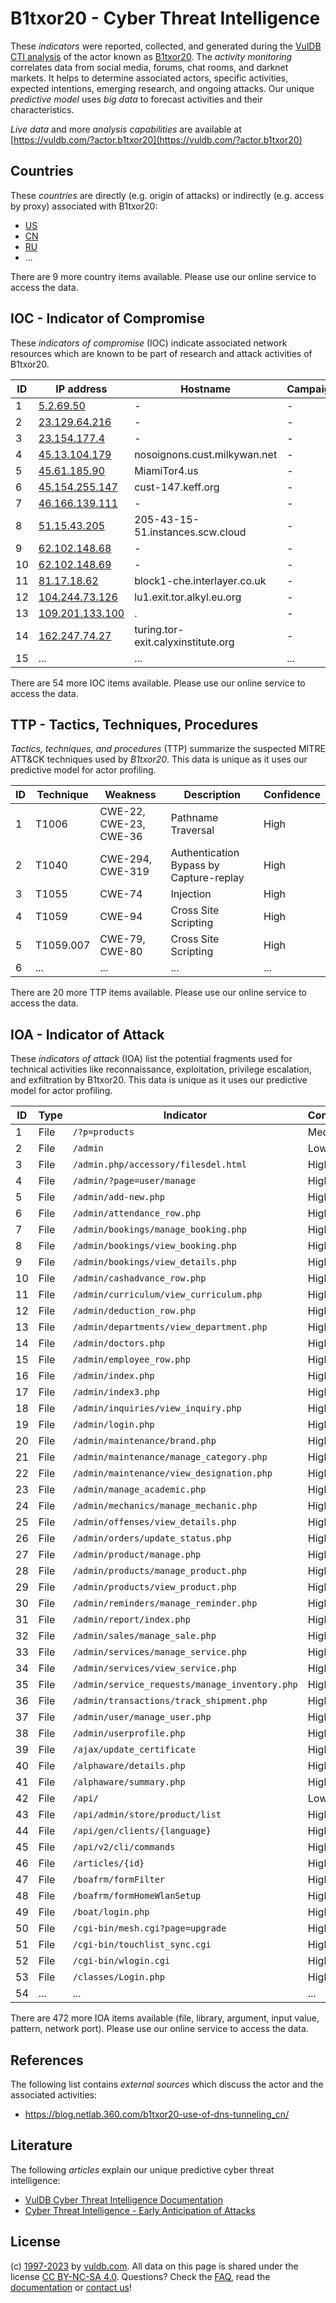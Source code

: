 # B1txor20 - Cyber Threat Intelligence

These _indicators_ were reported, collected, and generated during the [VulDB CTI analysis](https://vuldb.com/?kb.cti) of the actor known as [B1txor20](https://vuldb.com/?actor.b1txor20). The _activity monitoring_ correlates data from social media, forums, chat rooms, and darknet markets. It helps to determine associated actors, specific activities, expected intentions, emerging research, and ongoing attacks. Our unique _predictive model_ uses _big data_ to forecast activities and their characteristics.

_Live data_ and more _analysis capabilities_ are available at [https://vuldb.com/?actor.b1txor20](https://vuldb.com/?actor.b1txor20)

## Countries

These _countries_ are directly (e.g. origin of attacks) or indirectly (e.g. access by proxy) associated with B1txor20:

* [US](https://vuldb.com/?country.us)
* [CN](https://vuldb.com/?country.cn)
* [RU](https://vuldb.com/?country.ru)
* ...

There are 9 more country items available. Please use our online service to access the data.

## IOC - Indicator of Compromise

These _indicators of compromise_ (IOC) indicate associated network resources which are known to be part of research and attack activities of B1txor20.

ID | IP address | Hostname | Campaign | Confidence
-- | ---------- | -------- | -------- | ----------
1 | [5.2.69.50](https://vuldb.com/?ip.5.2.69.50) | - | - | High
2 | [23.129.64.216](https://vuldb.com/?ip.23.129.64.216) | - | - | High
3 | [23.154.177.4](https://vuldb.com/?ip.23.154.177.4) | - | - | High
4 | [45.13.104.179](https://vuldb.com/?ip.45.13.104.179) | nosoignons.cust.milkywan.net | - | High
5 | [45.61.185.90](https://vuldb.com/?ip.45.61.185.90) | MiamiTor4.us | - | High
6 | [45.154.255.147](https://vuldb.com/?ip.45.154.255.147) | cust-147.keff.org | - | High
7 | [46.166.139.111](https://vuldb.com/?ip.46.166.139.111) | - | - | High
8 | [51.15.43.205](https://vuldb.com/?ip.51.15.43.205) | 205-43-15-51.instances.scw.cloud | - | High
9 | [62.102.148.68](https://vuldb.com/?ip.62.102.148.68) | - | - | High
10 | [62.102.148.69](https://vuldb.com/?ip.62.102.148.69) | - | - | High
11 | [81.17.18.62](https://vuldb.com/?ip.81.17.18.62) | block1-che.interlayer.co.uk | - | High
12 | [104.244.73.126](https://vuldb.com/?ip.104.244.73.126) | lu1.exit.tor.alkyl.eu.org | - | High
13 | [109.201.133.100](https://vuldb.com/?ip.109.201.133.100) | . | - | High
14 | [162.247.74.27](https://vuldb.com/?ip.162.247.74.27) | turing.tor-exit.calyxinstitute.org | - | High
15 | ... | ... | ... | ...

There are 54 more IOC items available. Please use our online service to access the data.

## TTP - Tactics, Techniques, Procedures

_Tactics, techniques, and procedures_ (TTP) summarize the suspected MITRE ATT&CK techniques used by _B1txor20_. This data is unique as it uses our predictive model for actor profiling.

ID | Technique | Weakness | Description | Confidence
-- | --------- | -------- | ----------- | ----------
1 | T1006 | CWE-22, CWE-23, CWE-36 | Pathname Traversal | High
2 | T1040 | CWE-294, CWE-319 | Authentication Bypass by Capture-replay | High
3 | T1055 | CWE-74 | Injection | High
4 | T1059 | CWE-94 | Cross Site Scripting | High
5 | T1059.007 | CWE-79, CWE-80 | Cross Site Scripting | High
6 | ... | ... | ... | ...

There are 20 more TTP items available. Please use our online service to access the data.

## IOA - Indicator of Attack

These _indicators of attack_ (IOA) list the potential fragments used for technical activities like reconnaissance, exploitation, privilege escalation, and exfiltration by B1txor20. This data is unique as it uses our predictive model for actor profiling.

ID | Type | Indicator | Confidence
-- | ---- | --------- | ----------
1 | File | `/?p=products` | Medium
2 | File | `/admin` | Low
3 | File | `/admin.php/accessory/filesdel.html` | High
4 | File | `/admin/?page=user/manage` | High
5 | File | `/admin/add-new.php` | High
6 | File | `/admin/attendance_row.php` | High
7 | File | `/admin/bookings/manage_booking.php` | High
8 | File | `/admin/bookings/view_booking.php` | High
9 | File | `/admin/bookings/view_details.php` | High
10 | File | `/admin/cashadvance_row.php` | High
11 | File | `/admin/curriculum/view_curriculum.php` | High
12 | File | `/admin/deduction_row.php` | High
13 | File | `/admin/departments/view_department.php` | High
14 | File | `/admin/doctors.php` | High
15 | File | `/admin/employee_row.php` | High
16 | File | `/admin/index.php` | High
17 | File | `/admin/index3.php` | High
18 | File | `/admin/inquiries/view_inquiry.php` | High
19 | File | `/admin/login.php` | High
20 | File | `/admin/maintenance/brand.php` | High
21 | File | `/admin/maintenance/manage_category.php` | High
22 | File | `/admin/maintenance/view_designation.php` | High
23 | File | `/admin/manage_academic.php` | High
24 | File | `/admin/mechanics/manage_mechanic.php` | High
25 | File | `/admin/offenses/view_details.php` | High
26 | File | `/admin/orders/update_status.php` | High
27 | File | `/admin/product/manage.php` | High
28 | File | `/admin/products/manage_product.php` | High
29 | File | `/admin/products/view_product.php` | High
30 | File | `/admin/reminders/manage_reminder.php` | High
31 | File | `/admin/report/index.php` | High
32 | File | `/admin/sales/manage_sale.php` | High
33 | File | `/admin/services/manage_service.php` | High
34 | File | `/admin/services/view_service.php` | High
35 | File | `/admin/service_requests/manage_inventory.php` | High
36 | File | `/admin/transactions/track_shipment.php` | High
37 | File | `/admin/user/manage_user.php` | High
38 | File | `/admin/userprofile.php` | High
39 | File | `/ajax/update_certificate` | High
40 | File | `/alphaware/details.php` | High
41 | File | `/alphaware/summary.php` | High
42 | File | `/api/` | Low
43 | File | `/api/admin/store/product/list` | High
44 | File | `/api/gen/clients/{language}` | High
45 | File | `/api/v2/cli/commands` | High
46 | File | `/articles/{id}` | High
47 | File | `/boafrm/formFilter` | High
48 | File | `/boafrm/formHomeWlanSetup` | High
49 | File | `/boat/login.php` | High
50 | File | `/cgi-bin/mesh.cgi?page=upgrade` | High
51 | File | `/cgi-bin/touchlist_sync.cgi` | High
52 | File | `/cgi-bin/wlogin.cgi` | High
53 | File | `/classes/Login.php` | High
54 | ... | ... | ...

There are 472 more IOA items available (file, library, argument, input value, pattern, network port). Please use our online service to access the data.

## References

The following list contains _external sources_ which discuss the actor and the associated activities:

* https://blog.netlab.360.com/b1txor20-use-of-dns-tunneling_cn/

## Literature

The following _articles_ explain our unique predictive cyber threat intelligence:

* [VulDB Cyber Threat Intelligence Documentation](https://vuldb.com/?kb.cti)
* [Cyber Threat Intelligence - Early Anticipation of Attacks](https://www.scip.ch/en/?labs.20201022)

## License

(c) [1997-2023](https://vuldb.com/?kb.changelog) by [vuldb.com](https://vuldb.com/?kb.about). All data on this page is shared under the license [CC BY-NC-SA 4.0](https://creativecommons.org/licenses/by-nc-sa/4.0/). Questions? Check the [FAQ](https://vuldb.com/?kb.faq), read the [documentation](https://vuldb.com/?kb) or [contact us](https://vuldb.com/?contact)!
